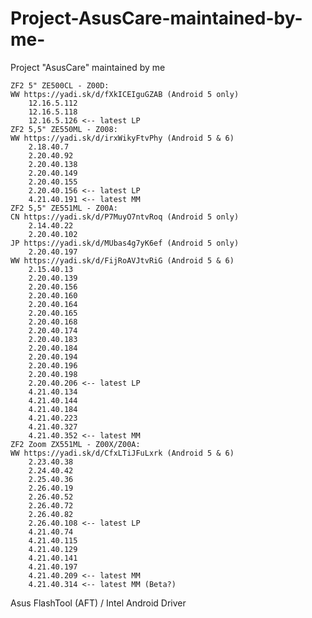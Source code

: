 # Project-AsusCare-maintained-by-me-
Project "AsusCare" maintained by me​


    ZF2 5" ZE500CL - Z00D:
    WW https://yadi.sk/d/fXkICEIguGZAB (Android 5 only)
        12.16.5.112
        12.16.5.118
        12.16.5.126 <-- latest LP
    ZF2 5,5" ZE550ML - Z008:
    WW https://yadi.sk/d/irxWikyFtvPhy (Android 5 & 6)
        2.18.40.7
        2.20.40.92
        2.20.40.138
        2.20.40.149
        2.20.40.155
        2.20.40.156 <-- latest LP
        4.21.40.191 <-- latest MM
    ZF2 5,5" ZE551ML - Z00A:
    CN https://yadi.sk/d/P7MuyO7ntvRoq (Android 5 only)
        2.14.40.22
        2.20.40.102
    JP https://yadi.sk/d/MUbas4g7yK6ef (Android 5 only)
        2.20.40.197
    WW https://yadi.sk/d/FijRoAVJtvRiG (Android 5 & 6)
        2.15.40.13
        2.20.40.139
        2.20.40.156
        2.20.40.160
        2.20.40.164
        2.20.40.165
        2.20.40.168
        2.20.40.174
        2.20.40.183
        2.20.40.184
        2.20.40.194
        2.20.40.196
        2.20.40.198
        2.20.40.206 <-- latest LP
        4.21.40.134
        4.21.40.144
        4.21.40.184
        4.21.40.223
        4.21.40.327
        4.21.40.352 <-- latest MM
    ZF2 Zoom ZX551ML - Z00X/Z00A:
    WW https://yadi.sk/d/CfxLTiJFuLxrk (Android 5 & 6)
        2.23.40.38
        2.24.40.42
        2.25.40.36
        2.26.40.19
        2.26.40.52
        2.26.40.72
        2.26.40.82
        2.26.40.108 <-- latest LP
        4.21.40.74
        4.21.40.115
        4.21.40.129
        4.21.40.141
        4.21.40.197
        4.21.40.209 <-- latest MM
        4.21.40.314 <-- latest MM (Beta?)

Asus FlashTool (AFT) / Intel Android Driver​
 
